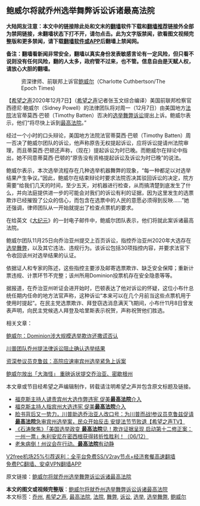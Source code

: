  <h2>鲍威尔将就乔州选举舞弊诉讼诉诸最高法院</h2> <p class="notice"><b>大陆网友注意：本文中的链接除此处和文末的<a href="https://github.com/bannedbook/fanqiang" >翻墙</a>软件下载和<a href="https://github.com/killgcd/justmysocks/blob/master/README.md">翻墙推荐</a>链接外全部为禁网链接，未翻墙状态下打不开，请勿点击。此为文字版禁闻，欲看图文视频完整版和更多禁闻，请下载<a href="https://github.com/bannedbook/fanqiang">翻墙软件或APP</a>后翻墙上禁闻网。</p><p>备注：翻墙看新闻非常安全，翻墙以真实身份发表敏感言论有一定风险，但只看不说则没有任何风险，翻的人太多，政府管不过来，也不管。信息自由是天赋人权，请放心大胆的翻墙。</b></p>  <div class="entry"> <figure><figcaption>资深律师、前联邦上诉官<a href="https://www.bannedbook.org/bnews/tag/%e9%b2%8d%e5%a8%81%e5%b0%94/" class="st_tag internal_tag" rel="tag" title="标签 鲍威尔 下的日志">鲍威尔</a>（Charlotte Cuthbertson/The Epoch Times)</figcaption></figure> <p>【<span class='wp_keywordlink_affiliate'><a href="https://www.soundofhope.org" title="希望之声" target="_blank">希望之声</a></span>2020年12月7日】（<a href="https://www.bannedbook.org/bnews/tag/%e5%b8%8c%e6%9c%9b%e4%b9%8b%e5%a3%b0/" class="st_tag internal_tag" rel="tag" title="标签 希望之声 下的日志">希望之声</a>记者张玉文综合编译）美国前联邦检察官西德尼·鲍威尔（Sidney Powell）的法律团队将对周一（12月7日）由美国地方<a href="https://www.bannedbook.org/bnews/tag/%e6%b3%95%e9%99%a2/" class="st_tag internal_tag" rel="tag" title="标签 法院 下的日志">法院</a>法官蒂莫西·巴顿（Timothy Batten）否决的<a href="https://www.bannedbook.org/bnews/tag/%e9%80%89%e4%b8%be/" class="st_tag internal_tag" rel="tag" title="标签 选举 下的日志">选举</a><a href="https://www.bannedbook.org/bnews/tag/%E8%88%9E%E5%BC%8A/" class="st_tag internal_tag" rel="tag" title="标签 舞弊 下的日志">舞弊</a><a href="https://www.bannedbook.org/bnews/tag/%E8%AF%89%E8%AE%BC/" class="st_tag internal_tag" rel="tag" title="标签 诉讼 下的日志">诉讼</a>提出上诉。鲍威尔表示，他们“将尽快上诉到<a href="https://www.bannedbook.org/bnews/tag/%e6%9c%80%e9%ab%98%e6%b3%95%e9%99%a2/" class="st_tag internal_tag" rel="tag" title="标签 最高法院 下的日志">最高法院</a>。”</p> <p>经过一个小时的口头辩论，美国地方法院法官蒂莫西·巴顿（Timothy Batten）周一否决了鲍威尔团队的诉讼，他声称原告无权提起诉讼，应将诉讼提请州法院审理，而且蒂莫西·巴顿还声称，（现在）提起诉讼为时已晚。而鲍威尔在辩论中指出，她不同意蒂莫西·巴顿的“原告没有资格提起诉讼及诉讼为时已晚”的说法。</p> <p>鲍威尔表示，本次选举流程存在几种选举机器舞弊的现象，“每一种都足以对选举结果产生争议。”因此，鲍威尔在结束辩论时要求法院否决其驳回诉讼的决定，院方需要“给我们几天的时间，至少五天，对机器进行检查，从而搞清楚到底发生了什么，并向法庭提供进一步的可能会对我们的诉讼有利的证据，因为这里发生的选票欺诈已经摧毁了公众的信心，而包含在选票中的人民的意愿必须得到反映……”她还强调，律师团队从一开始就提出了检查点票机的要求。</p>  <p>在给英文《<span class='wp_keywordlink_affiliate'><a href="http://www.epochtimes.com/" title="大纪元" target="_blank">大纪元</a></span>》的一封电子邮件中，鲍威尔团队表示，他们将就此案诉诸最高法院。</p> <p>鲍威尔团队11月25日向乔治亚州提交上百页诉讼，指控乔治亚州2020年大选存在<a href="https://www.bannedbook.org/bnews/tag/%E9%80%89%E4%B8%BE%E8%88%9E%E5%BC%8A/" class="st_tag internal_tag" rel="tag" title="标签 选举舞弊 下的日志">选举舞弊</a>，以及其它违法、违规行为。该诉讼包括30项指控内容，并要求法官下令收回该州对选举结果的认证。</p> <p>依据证人和专家的陈述，这些指控主要涉及邮寄选票欺诈、缺乏安全保障；重新计票违规、计票环节不完整；该州所用Dominion投票机存在安全隐患等等。</p>  <p>据报道，在乔治亚州听证会进开始时，巴顿表达了他对诉讼的怀疑，这位小布什总统任期内任命的地方法官声称，这种诉讼“本来可以在几个月前当这些点票机用于使用时提起”。在民主党选票欺诈、拜登窃选消息满天飞期间，小布什11月8日曾发表声明，向民主党候选人拜登及哈里斯表示祝贺，声称祝贺他们胜选。</p> <p>相关文章：</p> <p><a data-ctorig="https://www.soundofhope.org/post/449467" data-cturl="https://www.google.com/url?client=internal-element-cse&amp;cx=007749283119516952101:0iwnfnkwnek&amp;q=https://www.soundofhope.org/post/449467&amp;sa=U&amp;ved=2ahUKEwjBuvyoi73tAhXRqp4KHSvSAZMQFjAGegQIARAC&amp;usg=AOvVaw3CphVycBDmr0yn_LCZL49S" href="https://www.soundofhope.org/post/449467" target="_blank">鲍威尔：Dominion涉大规模选举欺诈还撒谎否认</a></p>  <p><a data-ctorig="https://www.soundofhope.org/post/450349" data-cturl="https://www.google.com/url?client=internal-element-cse&amp;cx=007749283119516952101:0iwnfnkwnek&amp;q=https://www.soundofhope.org/post/450349&amp;sa=U&amp;ved=2ahUKEwikioS1i73tAhVSqp4KHVrLAMIQFjAFegQIABAC&amp;usg=AOvVaw3GKC7jOyas0HKlq4eLFh50" href="https://www.soundofhope.org/post/450349" target="_blank">川普团队乔州提法律诉讼阻止确认选举结果</a></p> <p><a data-ctorig="https://www.soundofhope.org/post/449287" data-cturl="https://www.google.com/url?client=internal-element-cse&amp;cx=007749283119516952101:0iwnfnkwnek&amp;q=https://www.soundofhope.org/post/449287&amp;sa=U&amp;ved=2ahUKEwj6ganGi73tAhVIGDQIHdMbDOYQFjACegQICRAC&amp;usg=AOvVaw30QWZ-m__YuJPSGlL0w-_U" href="https://www.soundofhope.org/post/449287" target="_blank">资深参议员克鲁兹：高院应速审宾州选举紧急上诉案</a></p> <p><a data-ctorig="https://www.soundofhope.org/post/447106" data-cturl="https://www.google.com/url?client=internal-element-cse&amp;cx=007749283119516952101:0iwnfnkwnek&amp;q=https://www.soundofhope.org/post/447106&amp;sa=U&amp;ved=2ahUKEwiZ67mZi73tAhWVrp4KHeeQA2wQFjADegQICBAC&amp;usg=AOvVaw2nzLo7dy-_cULL2TOje_3P" href="https://www.soundofhope.org/post/447106" target="_blank">鲍威尔放出「大海怪」 重磅诉状提交乔治亚、密歇根州</a></p>  <p>本文章或节目经希望之声编辑制作，转载请注明希望之声并包含原文标题及链接。</p> <ul class='op-related-articles' title='相关阅读'> <li><a href='https://www.bannedbook.org/bnews/cnnews/20201208/1443837.html' target='_blank'>福克斯主持人谴责宾州大选作弊违宪 促美<b>最高法院</b>介入</a></li> <li><a href='https://www.bannedbook.org/bnews/comments/20201208/1443827.html' target='_blank'>福克斯主持人指宾州大选违宪 促美<b>最高法院</b>介入</a></li> <li><a href='https://www.bannedbook.org/bnews/cbnews/20201207/1443540.html' target='_blank'>脸书背后又一势力，川普助选乔治亚人改口号：为川普而战!参议员克鲁兹促请<b>最高法院</b>急审宾州选举案，民众开始反击 安提法节节败退【希望之声TV】</a></li> <li><a href='https://www.bannedbook.org/bnews/bannedvideo/20201207/1443480.html' target='_blank'>《石涛聚焦》「美国选举政变 <b>最高法院</b>见！欺诈证据呈现 启动第十二修正案：一州一票」朱利安尼在密西根获得转折性胜利！（06/12）</a></li> <li><a href='https://www.bannedbook.org/bnews/taiwannews/20201207/1443451.html' target='_blank'>老朱病倒！州议会在行动。<b>最高法院</b>有动静</a></li> </ul> <p class="texttj"> <a href="https://www.bannedbook.org/forum23/topic22702.html" target="_blank">V2free机场25%引荐返利：全平台免费SS/V2ray节点+经济套餐高速翻墙</a><br/> <a href="https://github.com/bannedbook/fanqiang/wiki/%E7%A6%81%E9%97%BB%E7%BD%91%E5%AE%89%E5%8D%93%E7%BF%BB%E5%A2%99%E6%96%B0%E9%97%BBAPP" target="_blank">免费PC翻墙、安卓VPN翻墙APP</a></p><p>原文链接：<a class="src_link"  href="https://www.soundofhope.org/post/451315" target="_blank">鲍威尔将就乔州选举舞弊诉讼诉诸最高法院</a></p><a name='sharetosocial'></a>       <div><b>本文的图文或视频完整版</b>：<a href='https://www.bannedbook.org/bnews/comments/20201208/1443908.html'>鲍威尔将就乔州选举舞弊诉讼诉诸最高法院</a></div>  </div><!--END ENTRY--> <div class="postfooter"> <div>本文标签：<a href="https://www.bannedbook.org/bnews/tag/%E4%B9%94%E5%B7%9E/" rel="tag">乔州</a>, <a href="https://www.bannedbook.org/bnews/tag/%e5%b8%8c%e6%9c%9b%e4%b9%8b%e5%a3%b0/" rel="tag">希望之声</a>, <a href="https://www.bannedbook.org/bnews/tag/%e6%9c%80%e9%ab%98%e6%b3%95%e9%99%a2/" rel="tag">最高法院</a>, <a href="https://www.bannedbook.org/bnews/tag/%e6%b3%95%e9%99%a2/" rel="tag">法院</a>, <a href="https://www.bannedbook.org/bnews/tag/%E8%88%9E%E5%BC%8A/" rel="tag">舞弊</a>, <a href="https://www.bannedbook.org/bnews/tag/%E8%AF%89%E8%AE%BC/" rel="tag">诉讼</a>, <a href="https://www.bannedbook.org/bnews/tag/%e9%80%89%e4%b8%be/" rel="tag">选举</a>, <a href="https://www.bannedbook.org/bnews/tag/%E9%80%89%E4%B8%BE%E8%88%9E%E5%BC%8A/" rel="tag">选举舞弊</a>, <a href="https://www.bannedbook.org/bnews/tag/%e9%b2%8d%e5%a8%81%e5%b0%94/" rel="tag">鲍威尔</a></div>  </div><!--END POSTFOOTER--> 
